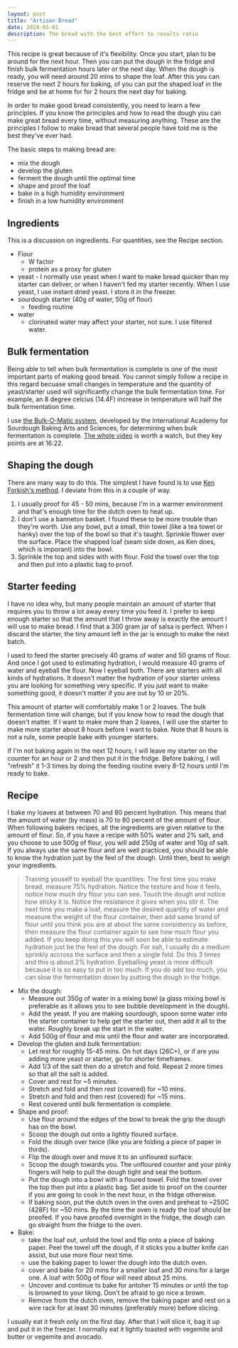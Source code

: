 ```yaml
---
layout: post
title: "Artisan Bread"
date: 2024-03-01
description: The bread with the best effort to results ratio
---
```


This recipe is great because of it's flexibility. Once you start, plan to be around for the next hour. Then you can put the dough in the fridge and finish bulk fermentation hours later or the next day. When the dough is ready, you will need around 20 mins to shape the loaf. After this you can reserve the next 2 hours for baking, of you can put the shaped loaf in the fridge and be at home for for 2 hours the next day for baking.

In order to make good bread consistently, you need to learn a few principles. If you know the principles and how to read the dough you can make great bread every time, without measuring anything. These are the principles I follow to make bread that several people have told me is the best they've ever had.

The basic steps to making bread are:

- mix the dough
- develop the gluten
- ferment the dough until the optimal time
- shape and proof the loaf
- bake in a high humidity environment
- finish in a low humidity environment

Ingredients
-----------

This is a discussion on ingredients. For quantities, see the Recipe section.

- Flour
  - W factor
  - protein as a proxy for gluten
- yeast - I normally use yeast when I want to make bread quicker than my starter can deliver, or when I haven't fed my starter recently. When I use yeast, I use instant dried yeast. I store it in the freezer.
- sourdough starter (40g of water, 50g of flour)
  - feeding routine
- water
  - clorinated water may affect your starter, not sure. I use filtered water.

Bulk fermentation
-----------------

Being able to tell when bulk fermentation is complete is one of the most important parts of making good bread. You cannot simply follow a recipe in this regard becuase small changes in temperature and the quantity of yeast/starter used will significantly change the bulk fermentation time. For example, an 8 degree celcius (14.4F) increase in temperature will half the bulk fermentation time.

I use [the Bulk-O-Matic system](https://youtu.be/E-Z1Yle-VXA?si=rD8mWOZqtRgYnpGB&t=982), developed by the International Academy for Sourdough Baking Arts and Sciences, for determining when bulk fermentation is complete. [The whole video](https://youtu.be/E-Z1Yle-VXA?si=rD8mWOZqtRgYnpGB) is worth a watch, but they key points are at 16:22.

Shaping the dough
-----------------

There are many way to do this. The simplest I have found is to use [Ken Forkish's method](https://www.youtube.com/watch?v=MPdedk9gJLQ). I deviate from this in a couple of way.

1. I usually proof for 45 - 50 mins, because I'm in a warmer environment and that's enough time for the dutch oven to heat up.
2. I don't use a banneton basket. I found these to be more trouble than they're worth. Use any bowl, put a small, thin towel (like a tea towel or hanky) over the top of the bowl so that it's taught. Sprinkle flower over the surface. Place the shapped loaf (seam side down, as Ken does, which is imporant) into the bowl.
3. Sprinkle the top and sides with with flour. Fold the towel over the top and then put into a plastic bag to proof.

Starter feeding
---------------

I have no idea why, but many people maintain an amount of starter that requires you to throw a lot away every time you feed it. I prefer to keep enough starter so that the amount that I throw away is exactly the amount I will use to make bread. I find that a 300 gram jar of salsa is perfect. When I discard the starter, the tiny amount left in the jar is enough to make the next batch.

I used to feed the starter precisely 40 grams of water and 50 grams of flour. And once I got used to estimating hydration, I would measure 40 grams of water and eyeball the flour. Now I eyeball both. There are starters with all kinds of hydrations. It doesn't matter the hydration of your starter unless you are looking for something very specific. If you just want to make something good, it doesn't matter if you are out by 10 or 20%.

This amount of starter will comfortably make 1 or 2 loaves. The bulk fermentation time will change, but if you know how to read the dough that doesn't matter. If I want to make more than 2 loaves, I will use the starter to make more starter about 8 hours before I want to bake. Note that 8 hours is not a rule, some people bake with younger starters.

If I'm not baking again in the next 12 hours, I will leave my starter on the counter for an hour or 2 and then put it in the fridge. Before baking, I will "refresh" it 1-3 times by doing the feeding routine every 8-12 hours until I'm ready to bake.

Recipe
------

I bake my loaves at between 70 and 80 percent hydration. This means that the amount of water (by mass) is 70 to 80 percent of the amount of flour. When following bakers recipes, all the ingredients are given relative to the amount of flour. So, if you have a recipe with 50% water and 2% salt, and you choose to use 500g of flour, you will add 250g of water and 10g of salt. If you always use the same flour and are well practiced, you should be able to know the hydration just by the feel of the dough. Until then, best to weigh your ingredients. 

> Training youself to eyeball the quantities: The first time you make bread, measure 75% hydration. Notice the texture and how it feels, notice how much dry flour you can see. Touch the dough and notice how sticky it is. Notice the resistance it gives when you stir it. The next time you make a loaf, measure the desired quantity of water and measure the weight of the flour container, then add same brand of flour until you think you are at about the same consistency as before, then measure the flour container again to see how much flour you added. If you keep doing this you will soon be able to estimate hydration just be the feel of the dough. For salt, I usually do a medium sprinkly accross the surface and then a single fold. Do this 3 times and this is about 2% hydration. Eyeballing yeast is more difficult because it is so easy to put in too much. If you do add too much, you can slow the fermentation down by putting the dough in the fridge.

- Mix the dough:
  - Measure out 350g of water in a mixing bowl (a glass mixing bowl is preferable as it allows you to see bubble development in the dough).
  - Add the yeast. If you are making sourdough, spoon some water into the starter container to help get the starter out, then add it all to the water. Roughly break up the start in the water.
  -  Add 500g of flour and mix until the flour and water are incorporated.
- Develop the gluten and bulk fermentation:
  - Let rest for roughly 15-45 mins. On hot days (26C+), or if are you adding more yeast or starter, go for shorter timeframes.
  - Add 1/3 of the salt then do a stretch and fold. Repeat 2 more times so that all the salt is added.
  - Cover and rest for ~5 minutes.
  - Stretch and fold and then rest (covered) for ~10 mins.
  - Stretch and fold and then rest (covered) for ~15 mins.
  - Rest covered until bulk fermentation is complete.
- Shape and proof:
  - Use flour around the edges of the bowl to break the grip the dough has on the bowl.
  - Scoop the dough out onto a lightly floured surface.
  - Fold the dough over twice (like you are folding a piece of paper in thirds).
  - Flip the dough over and move it to an unfloured surface.
  - Scoop the dough towards you. The unfloured counter and your pinky fingers will help to pull the dough tight and seal the bottom.
  - Put the dough into a bowl with a floured towel. Fold the towel over the top then put into a plastic bag. Set aside to proof on the counter if you are going to cook in the next hour, in the fridge otherwise.
  - If baking soon, put the dutch oven in the oven and preheat to ~250C (428F) for ~50 mins. By the time the oven is ready the loaf should be proofed. If you have proofed overnight in the fridge, the dough can go straight from the fridge to the oven.
- Bake:
  - take the loaf out, unfold the towl and flip onto a piece of baking paper. Peel the towel off the dough, if it sticks you a butter knife can assist, but use more flour next time.
  - use the baking paper to lower the dough into the dutch oven.
  - cover and bake for 20 mins for a smaller loaf and 30 mins for a large one. A loaf with 500g of flour will need about 25 mins.
  - Uncover and continue to bake for antoher 15 minutes or until the top is browned to your liking. Don't be afraid to go nice a brown.
  - Remove from the dutch oven, remove the baking paper and rest on a wire rack for at least 30 minutes (preferably more) before slicing.
 
I usually eat it fresh only on the first day. After that I will slice it, bag it up and put it in the freezer. I normally eat it lightly toasted with vegemite and butter or vegemite and avocado.
